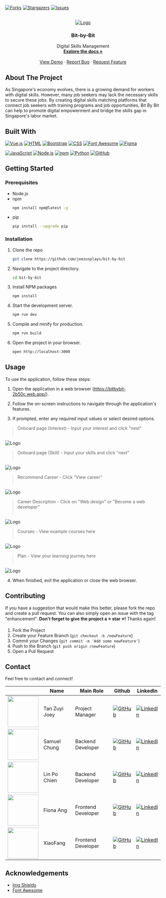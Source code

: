 [![Forks][forks-shield]][forks-url]
[![Stargazers][stars-shield]][stars-url]
[![Issues][issues-shield]][issues-url]


<!-- PROJECT LOGO -->
<br />
<div align="center">
  <a href="https://github.com/jeezusplays/bit-by-bit">
    <img src="src/assets/logos/white_full_logo.png" alt="Logo">
  </a>

<h3 align="center">Bit-by-Bit</h3>

  <p align="center">
    Digital Skills Management
    <br />
    <a href="https://github.com/jeezusplays/bit-by-bit"><strong>Explore the docs »</strong></a>
    <br />
    <br />
    <a href="https://github.com/jeezusplays/bit-by-bit">View Demo</a>
    ·
    <a href="https://github.com/jeezusplays/bit-by-bit/issues">Report Bug</a>
    ·
    <a href="https://github.com/jeezusplays/bit-by-bit/issues">Request Feature</a>
  </p>
</div>

## About The Project
As Singapore's economy evolves, there is a growing demand for workers with digital skills. However, many job seekers may lack the necessary skills to secure these jobs. By creating digital skills matching platforms that connect job seekers with training programs and job opportunities, Bit By Bit can help to promote digital empowerment and bridge the skills gap in Singapore's labor market.

## Built With
[![Vue.js]](https://vuejs.org/)
[![HTML]](https://www.w3schools.com/html/)
[![Bootstrap]](https://getbootstrap.com/)
[![CSS]](https://www.w3schools.com/css/)
[![Font Awesome]](https://fontawesome.com/)
[![Figma]](https://www.figma.com/)

[![JavaScript]](https://www.javascript.com/)
[![Node.js]](https://nodejs.org/en/)
[![npm]](https://www.npmjs.com/)
[![Python]](https://www.python.org/)
[![GitHub]](https://github.com/)

<!-- ### APIs  -->
<!-- _Examples of APIs used_
1. Google Maps API - Provides access to Google Maps data and functionality.
2. Twitter API - Allows developers to access Twitter data and functionality.
3. Facebook Graph API - Enables developers to access Facebook data and functionality.
4. YouTube Data API - Provides access to YouTube data and functionality.
5. OpenWeatherMap API - Provides access to weather data and forecasts.
6. Stripe API - Enables developers to accept and manage online payments.
7. GitHub API - Allows developers to access GitHub data and functionality.
8. Amazon Web Services (AWS) API - Provides access to AWS cloud services and functionality.
9. Twilio API - Enables developers to build SMS and voice applications.
10. Slack API - Allows developers to access Slack data and functionality. -->

## Getting Started
### Prerequisites
* Node.js 
* npm
  ```sh
  npm install npm@latest -g
  ```
* pip
  ```sh
  pip install --upgrade pip
  ```

### Installation
1. Clone the repo
   ```sh
   git clone https://github.com/jeezusplays/bit-by-bit
    ```
2. Navigate to the project directory.
    ```sh
    cd bit-by-bit
    ```
3. Install NPM packages
   ```sh
   npm install
   ```
3. Start the development server.
    ```sh
    npm run dev
    ```
4. Compile and minify for production.
    ```sh
    npm run build
    ```
5. Open the project in your browser.
    ```sh
    open http://localhost:3000
    ```

## Usage
To use the application, follow these steps:
1. Open the application in a web browser (https://bitbybit-2b50c.web.app/).
2. Follow the on-screen instructions to navigate through the application's features.

3. If prompted, enter any required input values or select desired options.

  > Onboard page (Interest) - Input your interest and click "next" <br><br>
  <img src="src/assets/screenshots/interest.jpg" alt="Logo">

  > Onboard page (Skill) - Input your skills and click "next" <br><br>
  <img src="src/assets/screenshots/skill.jpg" alt="Logo">

  > Recommend Career - Click "View career" <br><br>
  <img src="src/assets/screenshots/recommendcareer.jpg" alt="Logo">

  > Career Description - Click on "Web design" or "Become a web developer" <br><br>
  <img src="src/assets/screenshots/careerdesc.jpg" alt="Logo">

  > Courses - View example courses here <br><br>
  <img src="src/assets/screenshots/courses.jpg" alt="Logo">

  > Plan - View your learning journey here <br><br>
  <img src="src/assets/screenshots/plan.jpg" alt="Logo">


4. When finished, exit the application or close the web browser.

## Contributing
If you have a suggestion that would make this better, please fork the repo and create a pull request. You can also simply open an issue with the tag "enhancement".
**Don't forget to give the project a :star: star :star:!** Thanks again!

1. Fork the Project
2. Create your Feature Branch (`git checkout -b /newFeature`)
3. Commit your Changes (`git commit -m 'Add some newFeature'`)
4. Push to the Branch (`git push origin /newFeature`)
5. Open a Pull Request

## Contact
Feel free to contact and connect!

|| Name | Main Role | Github | LinkedIn |
|-----------| ----------- | ----------- | ----------- | ----------- |
|<img src="https://avatars.githubusercontent.com/u/68149788?v=4" width="100"></img>|Tan Zuyi Joey|Project Manager|[![GitHub]](https://github.com/jeezusplays)|[![LinkedIn]](https://linkedin.com/in/joey-tan-zuyi)|
|<img src="https://avatars.githubusercontent.com/u/41113285?v=4" width="100"></img>|Samuel Chung|Backend Developer|[![GitHub]](https://github.com/samchung95)|[![LinkedIn]](https://www.linkedin.com/in/samuel-chung-339688154/)|
|<img src="https://avatars.githubusercontent.com/u/96232489?v=4" width="100"></img>|Lin Po Chien|Backend Developer|[![GitHub]](https://github.com/Pochienlin)|[![LinkedIn]](https://www.linkedin.com/in/pochienlin/)|
|<img src="https://avatars.githubusercontent.com/u/72603348?v=4" width="100"></img>|Fiona Ang|Frontend Developer|[![GitHub]](https://github.com/fiona-ang)|[![LinkedIn]]()|
|<img src="https://avatars.githubusercontent.com/u/111484176?v=4" width="100"></img>|XiaoFang|Frontend Developer|[![GitHub]](https://github.com/xffeng2021)|[![LinkedIn]]()|



## Acknowledgements
* [Img Shields](https://shields.io)
* [Font Awesome](https://fontawesome.com)


[forks-shield]: https://img.shields.io/github/forks/jeezusplays/bit-by-bit.svg?style=for-the-badge
[forks-url]: https://github.com/jeezusplays/bit-by-bit/network/members
[stars-shield]: https://img.shields.io/github/stars/jeezusplays/bit-by-bit.svg?style=for-the-badge
[stars-url]: https://github.com/jeezusplays/bit-by-bit/stargazers
[issues-shield]: https://img.shields.io/github/issues/jeezusplays/bit-by-bit.svg?style=for-the-badge
[issues-url]: https://github.com/jeezusplays/bit-by-bit/issues

[GitHub]: https://img.shields.io/badge/GitHub-181717.svg?style=for-the-badge&logo=GitHub&logoColor=white
[LinkedIn]: https://img.shields.io/badge/LinkedIn-0A66C2.svg?style=for-the-badge&logo=LinkedIn&logoColor=white
[Vue.js]: https://img.shields.io/badge/Vue.js-4FC08D.svg?style=for-the-badge&logo=vuedotjs&logoColor=white
[Bootstrap]: https://img.shields.io/badge/Bootstrap-7952B3.svg?style=for-the-badge&logo=Bootstrap&logoColor=white
[Font Awesome]: https://img.shields.io/badge/Font%20Awesome-528DD7.svg?style=for-the-badge&logo=Font-Awesome&logoColor=white
[Figma]: https://img.shields.io/badge/Figma-F24E1E.svg?style=for-the-badge&logo=Figma&logoColor=white
[Python]: https://img.shields.io/badge/Python-3776AB.svg?style=for-the-badge&logo=Python&logoColor=white


[CSS]: https://img.shields.io/badge/CSS3-1572B6.svg?style=for-the-badge&logo=CSS3&logoColor=white
[HTML]: https://img.shields.io/badge/HTML5-E34F26.svg?style=for-the-badge&logo=HTML5&logoColor=white
[JavaScript]: https://img.shields.io/badge/JavaScript-F7DF1E.svg?style=for-the-badge&logo=JavaScript&logoColor=black
[Node.js]: https://img.shields.io/badge/Node.js-339933.svg?style=for-the-badge&logo=nodedotjs&logoColor=white
[npm]: https://img.shields.io/badge/npm-CB3837.svg?style=for-the-badge&logo=npm&logoColor=white